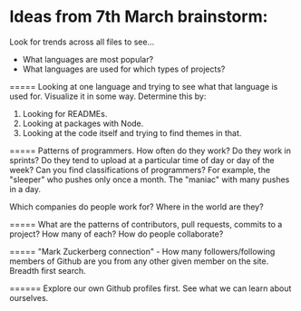 # Ideas from 7th March brainstorm:

Look for trends across all files to see...
- What languages are most popular?
- What languages are used for which types of projects?

=====
Looking at one language and trying to see what that language is used for. Visualize it in some way.
Determine this by:
1. Looking for READMEs.
2. Looking at packages with Node.
3. Looking at the code itself and trying to find themes in that.

=====
Patterns of programmers. How often do they work? Do they work in sprints? Do they tend to upload at a particular time of day or day of the week?
Can you find classifications of programmers? For example, the "sleeper" who pushes only once a month. The "maniac" with many pushes in a day.

Which companies do people work for? Where in the world are they?

=====
What are the patterns of contributors, pull requests, commits to a project? How many of each?
How do people collaborate?

=====
"Mark Zuckerberg connection" - How many followers/following members of Github are you from any other given member on the site. Breadth first search.

======
Explore our own Github profiles first. See what we can learn about ourselves.
